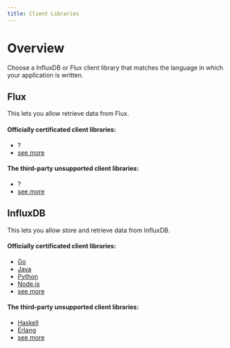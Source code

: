 ```yaml
---
title: Client Libraries
---
```


# Overview

Choose a InfluxDB or Flux client library that matches the language in which your application is written.

## Flux

This lets you allow retrieve data from Flux.

#### Officially certificated client libraries:

* ?
* [see more](/client_libraries/libraries/certified/#flux)

#### The third-party unsupported client libraries:

* ?
* [see more](/client_libraries/libraries/third_party/#flux)



## InfluxDB

This lets you allow store and retrieve data from InfluxDB.

#### Officially certificated client libraries:

* [Go](https://github.com/influxdata/influxdb/tree/master/client)
* [Java](https://github.com/influxdata/influxdb-java)
* [Python](https://github.com/influxdb/influxdb-python)
* [Node.js](https://github.com/node-influx/node-influx)
* [see more](/client_libraries/libraries/certified/#influxdb)

#### The third-party unsupported client libraries:

* [Haskell](https://github.com/maoe/influxdb-haskell)
* [Erlang](https://github.com/gossiperl/erflux)
* [see more](/client_libraries/libraries/third_party/#influxdb)


